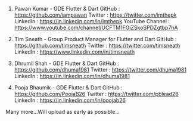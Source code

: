 1. Pawan Kumar - GDE Flutter & Dart
    GitHub : https://github.com/iampawan
    Twitter : https://twitter.com/imthepk
    LinkedIn : https://in.linkedin.com/in/imthepk
    YouTube Channel : https://www.youtube.com/channel/UCFTM1FGjZSkoSPDZgtbp7hA

2. Tim Sneath - Group Product Manager for Flutter and Dart
    GitHub : https://github.com/timsneath
    Twitter : https://twitter.com/timsneath
    LinkedIn : https://www.linkedin.com/in/timsneath
    
    
3. Dhrumil Shah - GDE Flutter & Dart
    GitHub : https://github.com/dhuma1981
    Twitter : https://twitter.com/dhuma1981
    LinkedIn : https://in.linkedin.com/in/dhuma1981
    
4. Pooja Bhaumik - GDE Flutter & Dart
    GitHub : https://github.com/PoojaB26
    Twitter : https://twitter.com/pblead26
    LinkedIn : https://in.linkedin.com/in/poojab26   
    
Many more...Will upload as early as possible...
